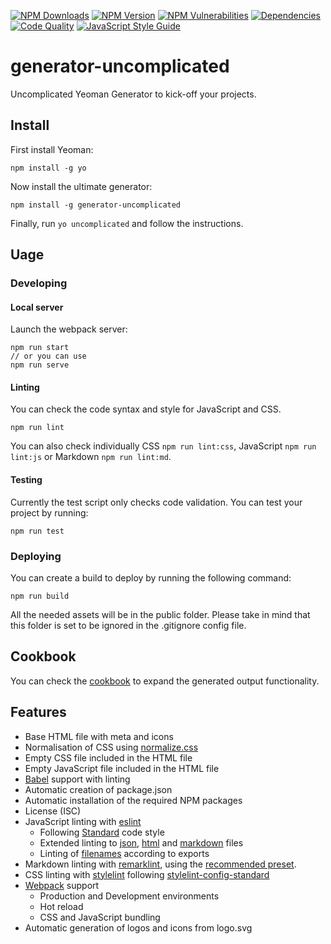 [![NPM Downloads](https://img.shields.io/npm/dt/generator-uncomplicated?logo=npm&style=flat-square)](https://www.npmjs.com/package/generator-uncomplicated)
[![NPM Version](https://img.shields.io/npm/v/generator-uncomplicated?logo=npm&style=flat-square)](https://www.npmjs.com/package/generator-uncomplicated)
[![NPM Vulnerabilities](https://img.shields.io/snyk/vulnerabilities/npm/generator-uncomplicated?logo=snyk&style=flat-square)](https://snyk.io/vuln/search?q=generator-uncomplicated&type=npm)
[![Dependencies](https://img.shields.io/librariesio/release/npm/generator-uncomplicated?style=flat-square)](https://libraries.io/npm/generator-uncomplicated)
[![Code Quality](https://img.shields.io/codacy/grade/e2f30765dfaa40b59b5c715b873aa65d?logo=codacy&style=flat-square)](https://support.codacy.com/hc/en-us/articles/207994765-What-are-the-different-Grades-and-how-are-they-calculated-)
[![JavaScript Style Guide](https://img.shields.io/badge/code_style-standard-brightgreen.svg?logo=javascript&style=flat-square)](https://standardjs.com)

# generator-uncomplicated
Uncomplicated Yeoman Generator to kick-off your projects.

## Install
First install Yeoman:
```
npm install -g yo
```

Now install the ultimate generator:
```
npm install -g generator-uncomplicated
```

Finally, run `yo uncomplicated` and follow the instructions.

## Uage
### Developing

#### Local server
Launch the webpack server:
```
npm run start
// or you can use
npm run serve
```

#### Linting
You can check the code syntax and style for JavaScript and CSS.
```
npm run lint
```
You can also check individually CSS `npm run lint:css`, JavaScript `npm run lint:js` or Markdown `npm run lint:md`.

#### Testing
Currently the test script only checks code validation. You can test your project by running:
```
npm run test
```

### Deploying
You can create a build to deploy by running the following command:
```
npm run build
```
All the needed assets will be in the public folder. Please take in mind that this folder is set to be ignored in the .gitignore config file.

## Cookbook
You can check the [cookbook](COOKBOOK.md) to expand the generated output functionality.

## Features
*   Base HTML file with meta and icons
*   Normalisation of CSS using [normalize.css](https://www.npmjs.com/package/normalize.css)
*   Empty CSS file included in the HTML file
*   Empty JavaScript file included in the HTML file
*   [Babel](https://babeljs.io/) support with linting
*   Automatic creation of package.json
*   Automatic installation of the required NPM packages
*   License (ISC)
*   JavaScript linting with [eslint](https://eslint.org/)
    *   Following [Standard](https://standardjs.com/rules.html) code style
    *   Extended linting to [json](https://github.com/Bkucera/eslint-plugin-json-format), [html](https://github.com/BenoitZugmeyer/eslint-plugin-html) and [markdown](https://github.com/eslint/eslint-plugin-markdown) files
    *   Linting of [filenames](https://github.com/selaux/eslint-plugin-filenames) according to exports
*   Markdown linting with [remarklint](https://github.com/remarkjs/remark-lint), using the [recommended preset](https://github.com/remarkjs/remark-lint/tree/master/packages/remark-preset-lint-recommended).
*   CSS linting with [stylelint](https://github.com/stylelint/stylelint) following [stylelint-config-standard](https://github.com/stylelint/stylelint-config-standard)
*   [Webpack](https://webpack.js.org/) support
    *   Production and Development environments
    *   Hot reload
    *   CSS and JavaScript bundling
*   Automatic generation of logos and icons from logo.svg
